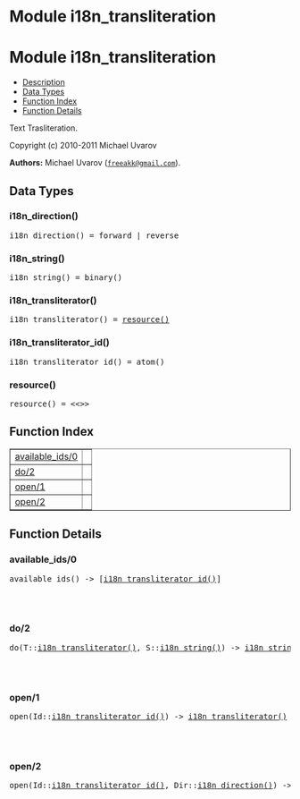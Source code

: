 Module i18n_transliteration
===========================


<h1>Module i18n_transliteration</h1>

* [Description](#description)
* [Data Types](#types)
* [Function Index](#index)
* [Function Details](#functions)


Text Trasliteration.



Copyright (c) 2010-2011 Michael Uvarov

__Authors:__ Michael Uvarov ([`freeakk@gmail.com`](mailto:freeakk@gmail.com)).


<h2><a name="types">Data Types</a></h2>





<h3 class="typedecl"><a name="type-i18n_direction">i18n_direction()</a></h3>




<pre>i18n_direction() = forward | reverse</pre>



<h3 class="typedecl"><a name="type-i18n_string">i18n_string()</a></h3>




<pre>i18n_string() = binary()</pre>



<h3 class="typedecl"><a name="type-i18n_transliterator">i18n_transliterator()</a></h3>




<pre>i18n_transliterator() = <a href="#type-resource">resource()</a></pre>



<h3 class="typedecl"><a name="type-i18n_transliterator_id">i18n_transliterator_id()</a></h3>




<pre>i18n_transliterator_id() = atom()</pre>



<h3 class="typedecl"><a name="type-resource">resource()</a></h3>




<pre>resource() = <<>></pre>


<h2><a name="index">Function Index</a></h2>



<table width="100%" border="1" cellspacing="0" cellpadding="2" summary="function index"><tr><td valign="top"><a href="#available_ids-0">available_ids/0</a></td><td></td></tr><tr><td valign="top"><a href="#do-2">do/2</a></td><td></td></tr><tr><td valign="top"><a href="#open-1">open/1</a></td><td></td></tr><tr><td valign="top"><a href="#open-2">open/2</a></td><td></td></tr></table>




<h2><a name="functions">Function Details</a></h2>


<a name="available_ids-0"></a>

<h3>available_ids/0</h3>





<pre>available_ids() -> [<a href="#type-i18n_transliterator_id">i18n_transliterator_id()</a>]</pre>
<br></br>


<a name="do-2"></a>

<h3>do/2</h3>





<pre>do(T::<a href="#type-i18n_transliterator">i18n_transliterator()</a>, S::<a href="#type-i18n_string">i18n_string()</a>) -> <a href="#type-i18n_string">i18n_string()</a></pre>
<br></br>


<a name="open-1"></a>

<h3>open/1</h3>





<pre>open(Id::<a href="#type-i18n_transliterator_id">i18n_transliterator_id()</a>) -> <a href="#type-i18n_transliterator">i18n_transliterator()</a></pre>
<br></br>


<a name="open-2"></a>

<h3>open/2</h3>





<pre>open(Id::<a href="#type-i18n_transliterator_id">i18n_transliterator_id()</a>, Dir::<a href="#type-i18n_direction">i18n_direction()</a>) -> <a href="#type-i18n_transliterator">i18n_transliterator()</a></pre>
<br></br>


